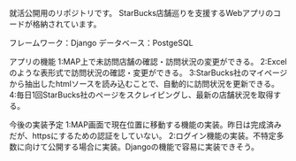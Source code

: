 就活公開用のリポジトリです。
StarBucks店舗巡りを支援するWebアプリのコードが格納されています。

フレームワーク：Django
データベース：PostgeSQL

アプリの機能
1:MAP上で未訪問店舗の確認・訪問状況の変更ができる。
2:Excelのような表形式で訪問状況の確認・変更ができる。
3:StarBucks社のマイページから抽出したhtmlソースを読み込むことで、自動的に訪問状況を更新できる。
4:毎日1回StarBucks社のページをスクレイピングし、最新の店舗状況を取得する。

今後の実装予定
1:MAP画面で現在位置に移動する機能の実装。昨日は完成済みだが、httpsにするための認証をしていない。
2:ログイン機能の実装。不特定多数に向けて公開する場合に実装。Djangoの機能で容易に実装できそう。
